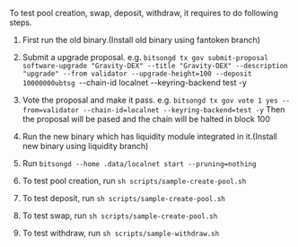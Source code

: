 To test pool creation, swap, deposit, withdraw, it requires to do following steps.

1. First run the old binary.(Install old binary using fantoken branch)

2. Submit a upgrade proposal.
e.g. `bitsongd tx gov submit-proposal software-upgrade "Gravity-DEX" --title "Gravity-DEX" --description "upgrade" --from validator --upgrade-height=100 --deposit 10000000ubtsg `--chain-id localnet --keyring-backend test -y

3. Vote the proposal and make it pass.
e.g. `bitsongd tx gov vote 1 yes --from=validator --chain-id=localnet --keyring-backend=test -y`
Then the proposal will be pased and the chain will be halted in block 100

4. Run the new binary which has liquidity module integrated in it.(Install new binary using liquidity branch)

5. Run `bitsongd --home .data/localnet start --pruning=nothing`

6. To test pool creation, run `sh scripts/sample-create-pool.sh`

7. To test deposit, run `sh scripts/sample-create-pool.sh`

8. To test swap, run `sh scripts/sample-create-pool.sh`

9. To test withdraw, run `sh scripts/sample-withdraw.sh`
